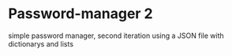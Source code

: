 # Password-manager 2
simple password manager, second iteration using a JSON file with dictionarys and lists

